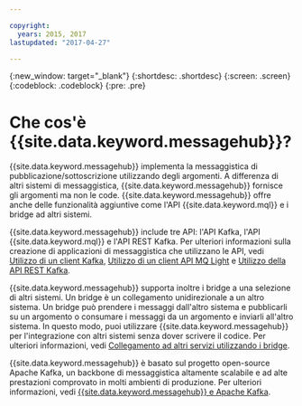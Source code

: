 ```yaml
---

copyright:
  years: 2015, 2017
lastupdated: "2017-04-27"

---
```


{:new_window: target="_blank"}
{:shortdesc: .shortdesc}
{:screen: .screen}
{:codeblock: .codeblock}
{:pre: .pre}

# Che cos'è {{site.data.keyword.messagehub}}?

{{site.data.keyword.messagehub}} implementa la messaggistica di pubblicazione/sottoscrizione
utilizzando degli argomenti. A differenza di altri sistemi di messaggistica, {{site.data.keyword.messagehub}} fornisce gli argomenti ma non le code. {{site.data.keyword.messagehub}} offre anche delle
funzionalità aggiuntive come l'API {{site.data.keyword.mql}} e i bridge ad altri sistemi.

{{site.data.keyword.messagehub}} include tre API: l'API Kafka, l'API {{site.data.keyword.mql}} e l'API
REST Kafka. Per ulteriori informazioni sulla
creazione di applicazioni di messaggistica che utilizzano le API, vedi [Utilizzo di un client Kafka](/docs/services/MessageHub/messagehub050.html), [Utilizzo di un client API MQ Light](/docs/services/MessageHub/messagehub075.html) e [Utilizzo della API REST Kafka](/docs/services/MessageHub/messagehub025.html).

{{site.data.keyword.messagehub}} supporta inoltre
i bridge a una selezione di altri sistemi. Un bridge è un collegamento unidirezionale a un altro
sistema. Un bridge può prendere i messaggi dall'altro sistema e pubblicarli su un argomento o consumare
i messaggi da un argomento e inviarli all'altro sistema. In questo modo, puoi utilizzare {{site.data.keyword.messagehub}} per l'integrazione con altri sistemi senza dover scrivere il codice. Per ulteriori informazioni, vedi [Collegamento ad altri servizi utilizzando i bridge](/docs/services/MessageHub/messagehub088.html).

{{site.data.keyword.messagehub}} è basato sul progetto open-source
Apache Kafka, un backbone di messaggistica altamente scalabile e ad alte prestazioni
comprovato in molti ambienti di produzione. Per ulteriori informazioni, vedi [{{site.data.keyword.messagehub}} e Apache Kafka](/docs/services/MessageHub/messagehub073.html).
